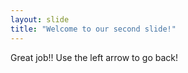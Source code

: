 ```yaml
---
layout: slide
title: "Welcome to our second slide!"
---
```

Great job!!
Use the left arrow to go back!
